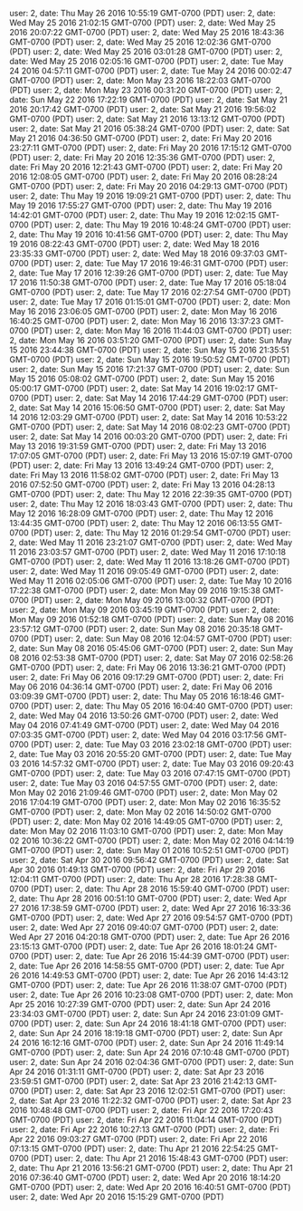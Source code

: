 user: 2, date: Thu May 26 2016 10:55:19 GMT-0700 (PDT)
user: 2, date: Wed May 25 2016 21:02:15 GMT-0700 (PDT)
user: 2, date: Wed May 25 2016 20:07:22 GMT-0700 (PDT)
user: 2, date: Wed May 25 2016 18:43:36 GMT-0700 (PDT)
user: 2, date: Wed May 25 2016 12:02:36 GMT-0700 (PDT)
user: 2, date: Wed May 25 2016 03:01:28 GMT-0700 (PDT)
user: 2, date: Wed May 25 2016 02:05:16 GMT-0700 (PDT)
user: 2, date: Tue May 24 2016 04:57:11 GMT-0700 (PDT)
user: 2, date: Tue May 24 2016 00:02:47 GMT-0700 (PDT)
user: 2, date: Mon May 23 2016 18:22:03 GMT-0700 (PDT)
user: 2, date: Mon May 23 2016 00:31:20 GMT-0700 (PDT)
user: 2, date: Sun May 22 2016 17:22:19 GMT-0700 (PDT)
user: 2, date: Sat May 21 2016 20:17:42 GMT-0700 (PDT)
user: 2, date: Sat May 21 2016 19:56:02 GMT-0700 (PDT)
user: 2, date: Sat May 21 2016 13:13:12 GMT-0700 (PDT)
user: 2, date: Sat May 21 2016 05:38:24 GMT-0700 (PDT)
user: 2, date: Sat May 21 2016 04:36:50 GMT-0700 (PDT)
user: 2, date: Fri May 20 2016 23:27:11 GMT-0700 (PDT)
user: 2, date: Fri May 20 2016 17:15:12 GMT-0700 (PDT)
user: 2, date: Fri May 20 2016 12:35:36 GMT-0700 (PDT)
user: 2, date: Fri May 20 2016 12:21:43 GMT-0700 (PDT)
user: 2, date: Fri May 20 2016 12:08:05 GMT-0700 (PDT)
user: 2, date: Fri May 20 2016 08:28:24 GMT-0700 (PDT)
user: 2, date: Fri May 20 2016 04:29:13 GMT-0700 (PDT)
user: 2, date: Thu May 19 2016 19:09:21 GMT-0700 (PDT)
user: 2, date: Thu May 19 2016 17:55:27 GMT-0700 (PDT)
user: 2, date: Thu May 19 2016 14:42:01 GMT-0700 (PDT)
user: 2, date: Thu May 19 2016 12:02:15 GMT-0700 (PDT)
user: 2, date: Thu May 19 2016 10:48:24 GMT-0700 (PDT)
user: 2, date: Thu May 19 2016 10:41:56 GMT-0700 (PDT)
user: 2, date: Thu May 19 2016 08:22:43 GMT-0700 (PDT)
user: 2, date: Wed May 18 2016 23:35:33 GMT-0700 (PDT)
user: 2, date: Wed May 18 2016 09:37:03 GMT-0700 (PDT)
user: 2, date: Tue May 17 2016 19:46:31 GMT-0700 (PDT)
user: 2, date: Tue May 17 2016 12:39:26 GMT-0700 (PDT)
user: 2, date: Tue May 17 2016 11:50:38 GMT-0700 (PDT)
user: 2, date: Tue May 17 2016 05:18:04 GMT-0700 (PDT)
user: 2, date: Tue May 17 2016 02:27:54 GMT-0700 (PDT)
user: 2, date: Tue May 17 2016 01:15:01 GMT-0700 (PDT)
user: 2, date: Mon May 16 2016 23:06:05 GMT-0700 (PDT)
user: 2, date: Mon May 16 2016 16:40:25 GMT-0700 (PDT)
user: 2, date: Mon May 16 2016 13:37:23 GMT-0700 (PDT)
user: 2, date: Mon May 16 2016 11:44:03 GMT-0700 (PDT)
user: 2, date: Mon May 16 2016 03:51:20 GMT-0700 (PDT)
user: 2, date: Sun May 15 2016 23:44:38 GMT-0700 (PDT)
user: 2, date: Sun May 15 2016 21:35:51 GMT-0700 (PDT)
user: 2, date: Sun May 15 2016 19:50:52 GMT-0700 (PDT)
user: 2, date: Sun May 15 2016 17:21:37 GMT-0700 (PDT)
user: 2, date: Sun May 15 2016 05:08:02 GMT-0700 (PDT)
user: 2, date: Sun May 15 2016 05:00:17 GMT-0700 (PDT)
user: 2, date: Sat May 14 2016 19:02:17 GMT-0700 (PDT)
user: 2, date: Sat May 14 2016 17:44:29 GMT-0700 (PDT)
user: 2, date: Sat May 14 2016 15:06:50 GMT-0700 (PDT)
user: 2, date: Sat May 14 2016 12:03:29 GMT-0700 (PDT)
user: 2, date: Sat May 14 2016 10:53:22 GMT-0700 (PDT)
user: 2, date: Sat May 14 2016 08:02:23 GMT-0700 (PDT)
user: 2, date: Sat May 14 2016 00:03:20 GMT-0700 (PDT)
user: 2, date: Fri May 13 2016 19:31:59 GMT-0700 (PDT)
user: 2, date: Fri May 13 2016 17:07:05 GMT-0700 (PDT)
user: 2, date: Fri May 13 2016 15:07:19 GMT-0700 (PDT)
user: 2, date: Fri May 13 2016 13:49:24 GMT-0700 (PDT)
user: 2, date: Fri May 13 2016 11:58:02 GMT-0700 (PDT)
user: 2, date: Fri May 13 2016 07:52:50 GMT-0700 (PDT)
user: 2, date: Fri May 13 2016 04:28:13 GMT-0700 (PDT)
user: 2, date: Thu May 12 2016 22:39:35 GMT-0700 (PDT)
user: 2, date: Thu May 12 2016 18:03:43 GMT-0700 (PDT)
user: 2, date: Thu May 12 2016 16:28:09 GMT-0700 (PDT)
user: 2, date: Thu May 12 2016 13:44:35 GMT-0700 (PDT)
user: 2, date: Thu May 12 2016 06:13:55 GMT-0700 (PDT)
user: 2, date: Thu May 12 2016 01:29:54 GMT-0700 (PDT)
user: 2, date: Wed May 11 2016 23:21:07 GMT-0700 (PDT)
user: 2, date: Wed May 11 2016 23:03:57 GMT-0700 (PDT)
user: 2, date: Wed May 11 2016 17:10:18 GMT-0700 (PDT)
user: 2, date: Wed May 11 2016 13:18:26 GMT-0700 (PDT)
user: 2, date: Wed May 11 2016 09:05:49 GMT-0700 (PDT)
user: 2, date: Wed May 11 2016 02:05:06 GMT-0700 (PDT)
user: 2, date: Tue May 10 2016 17:22:38 GMT-0700 (PDT)
user: 2, date: Mon May 09 2016 19:15:38 GMT-0700 (PDT)
user: 2, date: Mon May 09 2016 13:00:32 GMT-0700 (PDT)
user: 2, date: Mon May 09 2016 03:45:19 GMT-0700 (PDT)
user: 2, date: Mon May 09 2016 01:52:18 GMT-0700 (PDT)
user: 2, date: Sun May 08 2016 23:57:12 GMT-0700 (PDT)
user: 2, date: Sun May 08 2016 20:35:18 GMT-0700 (PDT)
user: 2, date: Sun May 08 2016 12:04:57 GMT-0700 (PDT)
user: 2, date: Sun May 08 2016 05:45:06 GMT-0700 (PDT)
user: 2, date: Sun May 08 2016 02:53:38 GMT-0700 (PDT)
user: 2, date: Sat May 07 2016 02:58:26 GMT-0700 (PDT)
user: 2, date: Fri May 06 2016 13:36:21 GMT-0700 (PDT)
user: 2, date: Fri May 06 2016 09:17:29 GMT-0700 (PDT)
user: 2, date: Fri May 06 2016 04:36:14 GMT-0700 (PDT)
user: 2, date: Fri May 06 2016 03:09:39 GMT-0700 (PDT)
user: 2, date: Thu May 05 2016 16:18:46 GMT-0700 (PDT)
user: 2, date: Thu May 05 2016 16:04:40 GMT-0700 (PDT)
user: 2, date: Wed May 04 2016 13:50:26 GMT-0700 (PDT)
user: 2, date: Wed May 04 2016 07:41:49 GMT-0700 (PDT)
user: 2, date: Wed May 04 2016 07:03:35 GMT-0700 (PDT)
user: 2, date: Wed May 04 2016 03:17:56 GMT-0700 (PDT)
user: 2, date: Tue May 03 2016 23:02:18 GMT-0700 (PDT)
user: 2, date: Tue May 03 2016 20:55:20 GMT-0700 (PDT)
user: 2, date: Tue May 03 2016 14:57:32 GMT-0700 (PDT)
user: 2, date: Tue May 03 2016 09:20:43 GMT-0700 (PDT)
user: 2, date: Tue May 03 2016 07:47:15 GMT-0700 (PDT)
user: 2, date: Tue May 03 2016 04:57:55 GMT-0700 (PDT)
user: 2, date: Mon May 02 2016 21:09:46 GMT-0700 (PDT)
user: 2, date: Mon May 02 2016 17:04:19 GMT-0700 (PDT)
user: 2, date: Mon May 02 2016 16:35:52 GMT-0700 (PDT)
user: 2, date: Mon May 02 2016 14:50:02 GMT-0700 (PDT)
user: 2, date: Mon May 02 2016 14:49:05 GMT-0700 (PDT)
user: 2, date: Mon May 02 2016 11:03:10 GMT-0700 (PDT)
user: 2, date: Mon May 02 2016 10:36:22 GMT-0700 (PDT)
user: 2, date: Mon May 02 2016 04:14:19 GMT-0700 (PDT)
user: 2, date: Sun May 01 2016 10:52:51 GMT-0700 (PDT)
user: 2, date: Sat Apr 30 2016 09:56:42 GMT-0700 (PDT)
user: 2, date: Sat Apr 30 2016 01:49:13 GMT-0700 (PDT)
user: 2, date: Fri Apr 29 2016 12:04:11 GMT-0700 (PDT)
user: 2, date: Thu Apr 28 2016 17:28:38 GMT-0700 (PDT)
user: 2, date: Thu Apr 28 2016 15:59:40 GMT-0700 (PDT)
user: 2, date: Thu Apr 28 2016 00:51:10 GMT-0700 (PDT)
user: 2, date: Wed Apr 27 2016 17:38:59 GMT-0700 (PDT)
user: 2, date: Wed Apr 27 2016 16:33:36 GMT-0700 (PDT)
user: 2, date: Wed Apr 27 2016 09:54:57 GMT-0700 (PDT)
user: 2, date: Wed Apr 27 2016 09:40:07 GMT-0700 (PDT)
user: 2, date: Wed Apr 27 2016 04:20:18 GMT-0700 (PDT)
user: 2, date: Tue Apr 26 2016 23:15:13 GMT-0700 (PDT)
user: 2, date: Tue Apr 26 2016 18:01:24 GMT-0700 (PDT)
user: 2, date: Tue Apr 26 2016 15:44:39 GMT-0700 (PDT)
user: 2, date: Tue Apr 26 2016 14:58:55 GMT-0700 (PDT)
user: 2, date: Tue Apr 26 2016 14:49:53 GMT-0700 (PDT)
user: 2, date: Tue Apr 26 2016 14:43:12 GMT-0700 (PDT)
user: 2, date: Tue Apr 26 2016 11:38:07 GMT-0700 (PDT)
user: 2, date: Tue Apr 26 2016 10:23:08 GMT-0700 (PDT)
user: 2, date: Mon Apr 25 2016 10:27:39 GMT-0700 (PDT)
user: 2, date: Sun Apr 24 2016 23:34:03 GMT-0700 (PDT)
user: 2, date: Sun Apr 24 2016 23:01:09 GMT-0700 (PDT)
user: 2, date: Sun Apr 24 2016 18:41:18 GMT-0700 (PDT)
user: 2, date: Sun Apr 24 2016 18:19:18 GMT-0700 (PDT)
user: 2, date: Sun Apr 24 2016 16:12:16 GMT-0700 (PDT)
user: 2, date: Sun Apr 24 2016 11:49:14 GMT-0700 (PDT)
user: 2, date: Sun Apr 24 2016 07:10:48 GMT-0700 (PDT)
user: 2, date: Sun Apr 24 2016 02:04:36 GMT-0700 (PDT)
user: 2, date: Sun Apr 24 2016 01:31:11 GMT-0700 (PDT)
user: 2, date: Sat Apr 23 2016 23:59:51 GMT-0700 (PDT)
user: 2, date: Sat Apr 23 2016 21:42:13 GMT-0700 (PDT)
user: 2, date: Sat Apr 23 2016 12:02:51 GMT-0700 (PDT)
user: 2, date: Sat Apr 23 2016 11:22:32 GMT-0700 (PDT)
user: 2, date: Sat Apr 23 2016 10:48:48 GMT-0700 (PDT)
user: 2, date: Fri Apr 22 2016 17:20:43 GMT-0700 (PDT)
user: 2, date: Fri Apr 22 2016 11:04:14 GMT-0700 (PDT)
user: 2, date: Fri Apr 22 2016 10:27:13 GMT-0700 (PDT)
user: 2, date: Fri Apr 22 2016 09:03:27 GMT-0700 (PDT)
user: 2, date: Fri Apr 22 2016 07:13:15 GMT-0700 (PDT)
user: 2, date: Thu Apr 21 2016 22:54:25 GMT-0700 (PDT)
user: 2, date: Thu Apr 21 2016 15:48:43 GMT-0700 (PDT)
user: 2, date: Thu Apr 21 2016 13:56:21 GMT-0700 (PDT)
user: 2, date: Thu Apr 21 2016 07:36:40 GMT-0700 (PDT)
user: 2, date: Wed Apr 20 2016 18:14:20 GMT-0700 (PDT)
user: 2, date: Wed Apr 20 2016 16:40:51 GMT-0700 (PDT)
user: 2, date: Wed Apr 20 2016 15:15:29 GMT-0700 (PDT)
